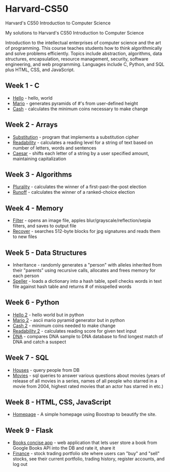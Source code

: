 # Harvard-CS50

Harvard's CS50 Introduction to Computer Science 

My solutions to Harvard's CS50 Introduction to Computer Science

Introduction to the intellectual enterprises of computer science and the art of programming. This course teaches students how to think algorithmically and solve problems efficiently. Topics include abstraction, algorithms, data structures, encapsulation, resource management, security, software engineering, and web programming. Languages include C, Python, and SQL plus HTML, CSS, and JavaScript.

## Week 1 - C

   - [Hello](https://github.com/peterhrncirik/Harvard-CS50/blob/main/Week%201%20-%20C/hello.c) - hello, world
   - [Mario](https://github.com/peterhrncirik/Harvard-CS50/blob/main/Week%201%20-%20C/mario.c) - generates pyramids of #'s from user-defined height
   - [Cash](https://github.com/peterhrncirik/Harvard-CS50/blob/main/Week%201%20-%20C/cash.c) - calculates the minimum coins necessary to make change

## Week 2 - Arrays

   - [Substitution](https://github.com/peterhrncirik/Harvard-CS50/blob/main/Week%202%20-%20Arrays/substitution.c) - program that implements a substitution cipher
   - [Readability](https://github.com/peterhrncirik/Harvard-CS50/blob/main/Week%202%20-%20Arrays/readability.c) - calculates a reading level for a string of text based on number of letters, words and sentences
   - [Caesar](https://github.com/peterhrncirik/Harvard-CS50/blob/main/Week%202%20-%20Arrays/ceasar.c) - shifts each letter of a string by a user specified amount, maintaining capitalization

## Week 3 - Algorithms

   - [Plurality](https://github.com/peterhrncirik/Harvard-CS50/blob/main/Week%203%20-%20Algorithms/plurality.c) - calculates the winner of a first-past-the-post election
   - [Runoff](https://github.com/peterhrncirik/Harvard-CS50/blob/main/Week%203%20-%20Algorithms/runoff.c) - calculates the winner of a ranked-choice election

## Week 4 - Memory

   - [Filter](https://github.com/peterhrncirik/Harvard-CS50/blob/main/Week%204%20-%20Memory/filter-less/helpers.c) - opens an image file, apples blur/grayscale/reflection/sepia filters, and saves to output file
   - [Recover](https://github.com/peterhrncirik/Harvard-CS50/blob/main/Week%204%20-%20Memory/recover.c) - searches 512-byte blocks for jpg signatures and reads them to new files

## Week 5 - Data Structures

   - Inheritance - randomly generates a "person" with alleles inherited from their "parents" using recursive calls, allocates and frees memory for each person
   - [Speller](https://github.com/peterhrncirik/Harvard-CS50/tree/main/Week%205%20-%20Data%20Structures/speller) - loads a dictionary into a hash table, spell checks words in text file against hash table and returns # of misspelled words

## Week 6 - Python

   - [Hello 2](https://github.com/peterhrncirik/Harvard-CS50/tree/main/Week%20%206%20-%20Python/sentimental-hello) - hello world but in python
   - [Mario 2](https://github.com/peterhrncirik/Harvard-CS50/tree/main/Week%20%206%20-%20Python/sentimental-mario) - ascii mario pyramid generator but in python
   - [Cash 2](https://github.com/peterhrncirik/Harvard-CS50/tree/main/Week%20%206%20-%20Python/sentimental-cash) - minimum coins needed to make change
   - [Readability 2](https://github.com/peterhrncirik/Harvard-CS50/tree/main/Week%20%206%20-%20Python/sentimental-readability) - calculates reading score for given text input
   - [DNA](https://github.com/peterhrncirik/Harvard-CS50/tree/main/Week%20%206%20-%20Python/dna) - compares DNA sample to DNA database to find longest match of DNA and catch a suspect

## Week 7 - SQL

   - [Houses](https://github.com/peterhrncirik/Harvard-CS50/tree/main/Week%207%20-%20SQL/houses) - query people from DB
   - [Movies](https://github.com/peterhrncirik/Harvard-CS50/tree/main/Week%207%20-%20SQL/movies) - sql queries to answer various questions about movies (years of release of all movies in a series, names of all people who starred in a movie from 2004, highest rated movies that an actor has starred in etc.)


## Week 8 - HTML, CSS, JavaScript

   - [Homepage](https://github.com/peterhrncirik/Harvard-CS50/tree/main/Week%208%20-%20HTML%2C%20CSS%2C%20JavaScript/homepage) - A simple homepage using Boostrap to beautify the site.

## Week 9 - Flask

   - [Books concise app](https://github.com/peterhrncirik/concise_app) - web application that lets user store a book from Google Books API into the DB and rate it, share it
   - [Finance](https://github.com/peterhrncirik/Harvard-CS50/tree/main/Week%209%20-%20Flask/finance) - stock trading portfolio site where users can "buy" and "sell" stocks, see their current portfolio, trading history, register accounts, and log out
